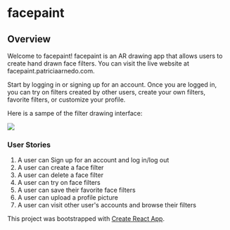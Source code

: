 <h1>facepaint</h1>

<h2>Overview</h2>
Welcome to facepaint! facepaint is an AR drawing app that allows users to create hand drawn face filters. You can visit
the live website at facepaint.patriciaarnedo.com.

Start by logging in or signing up for an account. Once you are logged in, you can try on filters created by other users, create your own filters, favorite filters, or customize your profile. 

Here is a sampe of the filter drawing interface:

<img src=https://i.imgur.com/3u574f8.gif/>

<h3>User Stories</h3>

1. A user can Sign up for an account and log in/log out
2. A user can create a face filter
3. A user can delete a face filter
4. A user can try on face filters
5. A user can save their favorite face filters
6. A user can upload a profile picture 
7. A user can visit other user's accounts and browse their filters

This project was bootstrapped with [Create React App](https://github.com/facebook/create-react-app).

